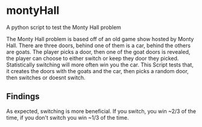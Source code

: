 # montyHall
A python script to test the Monty Hall problem

The Monty Hall problem is based off of an old game show hosted by Monty Hall. There are three doors, behind one of them is a car, behind the others are goats. The player picks a door, then one of the goat doors is revealed, the player can choose to either switch or keep they door they picked. Statistically switching will more often win you the car. This Script tests that, it creates the doors with the goats and the car, then picks a random door, then switches or doesnt switch.

## Findings
As expected, switching is more beneficial. If you switch, you win ~2/3 of the time, if you don't switch you win ~1/3 of the time.